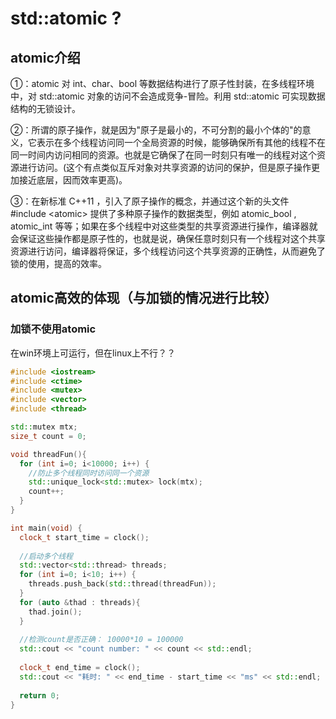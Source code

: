 # std::atomic ?

## atomic介绍  

①：atomic 对 int、char、bool 等数据结构进行了原子性封装，在多线程环境中，对 std::atomic 对象的访问不会造成竞争-冒险。利用 std::atomic 可实现数据结构的无锁设计。  

②：所谓的原子操作，就是因为"原子是最小的，不可分割的最小个体的"的意义，它表示在多个线程访问同一个全局资源的时候，能够确保所有其他的线程不在同一时间内访问相同的资源。也就是它确保了在同一时刻只有唯一的线程对这个资源进行访问。(这个有点类似互斥对象对共享资源的访问的保护，但是原子操作更加接近底层，因而效率更高)。

③：在新标准 C++11 ，引入了原子操作的概念，并通过这个新的头文件 #include \<atomic> 提供了多种原子操作的数据类型，例如 atomic_bool , atomic_int 等等；如果在多个线程中对这些类型的共享资源进行操作，编译器就会保证这些操作都是原子性的，也就是说，确保任意时刻只有一个线程对这个共享资源进行访问，编译器将保证，多个线程访问这个共享资源的正确性，从而避免了锁的使用，提高的效率。

## atomic高效的体现（与加锁的情况进行比较）

### 加锁不使用atomic 

在win环境上可运行，但在linux上不行？？
```cpp
#include <iostream>
#include <ctime>
#include <mutex>
#include <vector>
#include <thread>

std::mutex mtx;
size_t count = 0;

void threadFun(){
  for (int i=0; i<10000; i++) {
    //防止多个线程同时访问同一个资源
    std::unique_lock<std::mutex> lock(mtx);
    count++;
  }
}

int main(void) {
  clock_t start_time = clock();
  
  //启动多个线程
  std::vector<std::thread> threads;
  for (int i=0; i<10; i++) {
    threads.push_back(std::thread(threadFun));
  }
  for (auto &thad : threads){
    thad.join();
  }
  
  //检测count是否正确： 10000*10 = 100000
  std::cout << "count number: " << count << std::endl;
  
  clock_t end_time = clock();
  std::cout << "耗时: " << end_time - start_time << "ms" << std::endl;
  
  return 0;
}

```
